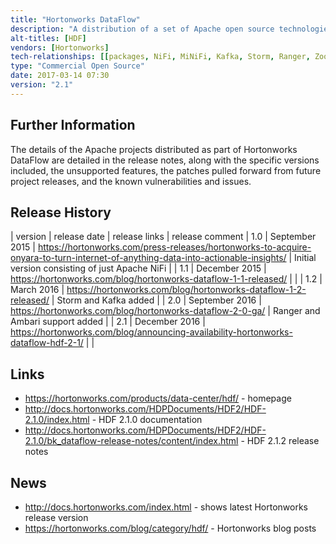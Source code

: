 ```yaml
---
title: "Hortonworks DataFlow"
description: "A distribution of a set of Apache open source technologies (primarily NiFi, Kafka and Storm) for processing data, with all products integrated with Ranger for security and Ambari for management.  All bundled projects are Apache open source projects based on official Apache project releases, with any patches for bug fixes or new features pulled from official Apache project patches from later releases of the project.  Available as RPMs or can be installed using Apache Ambari (via a management pack).  Provided free of charge, with training, consultancy and support available from Hortonworks.  First released in September 2015 as a distribution of just NiFi following the acquisition by Hortonworks of Onyara,who were setup by the creators of NiFi to provided commercial support for it."
alt-titles: [HDF]
vendors: [Hortonworks]
tech-relationships: [[packages, NiFi, MiNiFi, Kafka, Storm, Ranger, ZooKeeper], [manageable via, Ambari]]
type: "Commercial Open Source"
date: 2017-03-14 07:30
version: "2.1"
---
```

## Further Information

The details of the Apache projects distributed as part of Hortonworks DataFlow are detailed in the release notes, along with the specific versions included, the unsupported features, the patches pulled forward from future project releases, and the known vulnerabilities and issues.

## Release History

| version | release date | release links | release comment
| 1.0 | September 2015 | <https://hortonworks.com/press-releases/hortonworks-to-acquire-onyara-to-turn-internet-of-anything-data-into-actionable-insights/> | Initial version consisting of just Apache NiFi |
| 1.1 | December 2015 | <https://hortonworks.com/blog/hortonworks-dataflow-1-1-released/> | |
| 1.2 | March 2016 | <https://hortonworks.com/blog/hortonworks-dataflow-1-2-released/> | Storm and Kafka added |
| 2.0 | September 2016 | <https://hortonworks.com/blog/hortonworks-dataflow-2-0-ga/> | Ranger and Ambari support added |
| 2.1 | December 2016 | <https://hortonworks.com/blog/announcing-availability-hortonworks-dataflow-hdf-2-1/> | |

## Links

* <https://hortonworks.com/products/data-center/hdf/> - homepage
* <http://docs.hortonworks.com/HDPDocuments/HDF2/HDF-2.1.0/index.html> - HDF 2.1.0 documentation
* <http://docs.hortonworks.com/HDPDocuments/HDF2/HDF-2.1.0/bk_dataflow-release-notes/content/index.html> - HDF 2.1.2 release notes

## News

* <http://docs.hortonworks.com/index.html> - shows latest Hortonworks release version
* <https://hortonworks.com/blog/category/hdf/> - Hortonworks blog posts